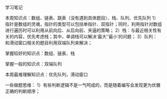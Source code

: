 学习笔记

本周知识点：数组、链表、跳表（没有遇到具体题目）、栈、队列、优先队列
1）指针是数组的灵魂，指针的类型可以包括单指针、双指针；同时，利用指针对数组进行遍历时可以利用从前向后、从后向前、夹逼的策略；
2）栈：与最近相关性有关的内容，优先考虑栈；其中，单调栈可以解决‘最大’‘最小’的问题；
3）队列：	和滑动窗口相关的题目利用双端队列来解决；

掌握较好的知识点：数组、链表、栈

掌握一般的知识点：双端队列

本周最难理解知识点：优先队列，滑动窗口

一些做题思维：
1）有些判断逻辑不是一气呵成的，而是随着编写会发现更为优雅正确的判断顺序；
